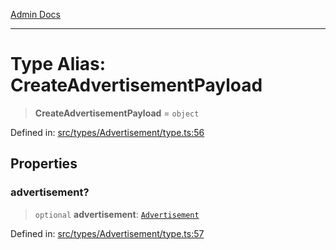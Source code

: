[Admin Docs](/)

***

# Type Alias: CreateAdvertisementPayload

> **CreateAdvertisementPayload** = `object`

Defined in: [src/types/Advertisement/type.ts:56](https://github.com/PalisadoesFoundation/talawa-admin/blob/main/src/types/Advertisement/type.ts#L56)

## Properties

### advertisement?

> `optional` **advertisement**: [`Advertisement`](Advertisement.md)

Defined in: [src/types/Advertisement/type.ts:57](https://github.com/PalisadoesFoundation/talawa-admin/blob/main/src/types/Advertisement/type.ts#L57)
